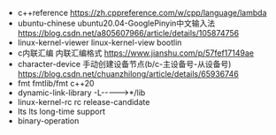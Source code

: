 - c++reference https://zh.cppreference.com/w/cpp/language/lambda
- ubuntu-chinese ubuntu20.04-GooglePinyin中文输入法 https://blog.csdn.net/a805607966/article/details/105874756
- linux-kernel-viewer linux-kernel-view bootlin
- c内联汇编 内联汇编格式 https://www.jianshu.com/p/57fef17149ae
- character-device 手动创建设备节点(b/c-主设备号-从设备号) https://blog.csdn.net/chuanzhilong/article/details/65936746
- fmt fmtlib/fmt c++20
- dynamic-link-library -L----->*/lib
- linux-kernel-rc rc release-candidate
- lts lts long-time support
- binary-operation

